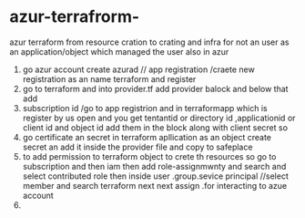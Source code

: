 # azur-terrafrorm-
azur terraform from resource cration to crating and infra
for not an user as an application/object which managed the user also in azur 
1) go azur account create azurad // app registration /craete new registration as an name terraform and register
2) go to terraform and into provider.tf add provider balock and below that add
3) subscription id /go to app registrion and in terraformapp which is register by us open and you get tentantid or directory id ,applicationid or client id and object id add them in the block along with client secret so
4) go certificate an secret in terraform apllication as an object create secret an add it inside the provider file and copy to safeplace
5) to add permission to terraform object to crete th resources so go to subscription and then iam then add role-assignmwnty and search and select contributed role then inside user .group.sevice principal //select member and search terraform next next assign .for interacting to azue account  
6) 
